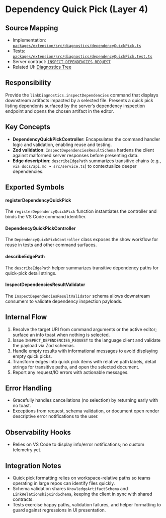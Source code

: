 # Dependency Quick Pick (Layer 4)

## Source Mapping
- Implementation: [`packages/extension/src/diagnostics/dependencyQuickPick.ts`](../../../packages/extension/src/diagnostics/dependencyQuickPick.ts)
- Tests: [`packages/extension/src/diagnostics/dependencyQuickPick.test.ts`](../../../packages/extension/src/diagnostics/dependencyQuickPick.test.ts)
- Server contract: [`INSPECT_DEPENDENCIES_REQUEST`](../../../packages/shared/src/contracts/dependencies.ts)
- Related UI: [Diagnostics Tree](../extension-views/diagnosticsTree.mdmd.md)

## Responsibility
Provide the `linkDiagnostics.inspectDependencies` command that displays downstream artifacts impacted by a selected file. Presents a quick pick listing dependents surfaced by the server’s dependency inspection endpoint and opens the chosen artifact in the editor.

## Key Concepts
- **DependencyQuickPickController**: Encapsulates the command handler logic and validation, enabling reuse and testing.
- **Zod validation**: `InspectDependenciesResultSchema` hardens the client against malformed server responses before presenting data.
- **Edge description**: `describeEdgePath` summarizes transitive chains (e.g., `via docs/api.md → src/service.ts`) to contextualize deeper dependencies.

## Exported Symbols

#### registerDependencyQuickPick
The `registerDependencyQuickPick` function instantiates the controller and binds the VS Code command identifier.

#### DependencyQuickPickController
The `DependencyQuickPickController` class exposes the show workflow for reuse in tests and other command surfaces.

#### describeEdgePath
The `describeEdgePath` helper summarizes transitive dependency paths for quick-pick detail strings.

#### InspectDependenciesResultValidator
The `InspectDependenciesResultValidator` schema allows downstream consumers to validate dependency inspection payloads.

## Internal Flow
1. Resolve the target URI from command arguments or the active editor; surface an info toast when nothing is selected.
2. Issue `INSPECT_DEPENDENCIES_REQUEST` to the language client and validate the payload via Zod schemas.
3. Handle empty results with informational messages to avoid displaying empty quick picks.
4. Transform edges into quick pick items with relative path labels, detail strings for transitive paths, and open the selected document.
5. Report any request/IO errors with actionable messages.

## Error Handling
- Gracefully handles cancellations (no selection) by returning early with no toast.
- Exceptions from request, schema validation, or document open render descriptive error notifications to the user.

## Observability Hooks
- Relies on VS Code to display info/error notifications; no custom telemetry yet.

## Integration Notes
- Quick pick formatting relies on workspace-relative paths so teams operating in large repos can identify files quickly.
- Schema validation shares `KnowledgeArtifactSchema` and `LinkRelationshipKindSchema`, keeping the client in sync with shared contracts.
- Tests exercise happy paths, validation failures, and helper formatting to guard against regressions in UI presentation.
